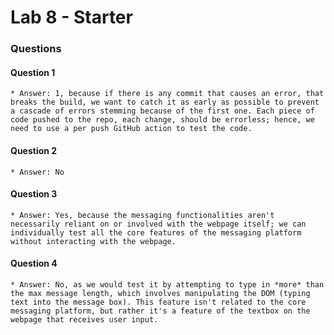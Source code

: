 # Lab 8 - Starter

### Questions
#### Question 1
    * Answer: 1, because if there is any commit that causes an error, that breaks the build, we want to catch it as early as possible to prevent a cascade of errors stemming because of the first one. Each piece of code pushed to the repo, each change, should be errorless; hence, we need to use a per push GitHub action to test the code.

#### Question 2
    * Answer: No

#### Question 3
    * Answer: Yes, because the messaging functionalities aren't necessarily reliant on or involved with the webpage itself; we can individually test all the core features of the messaging platform without interacting with the webpage.

#### Question 4
    * Answer: No, as we would test it by attempting to type in *more* than the max message length, which involves manipulating the DOM (typing text into the message box). This feature isn't related to the core messaging platform, but rather it's a feature of the textbox on the webpage that receives user input.